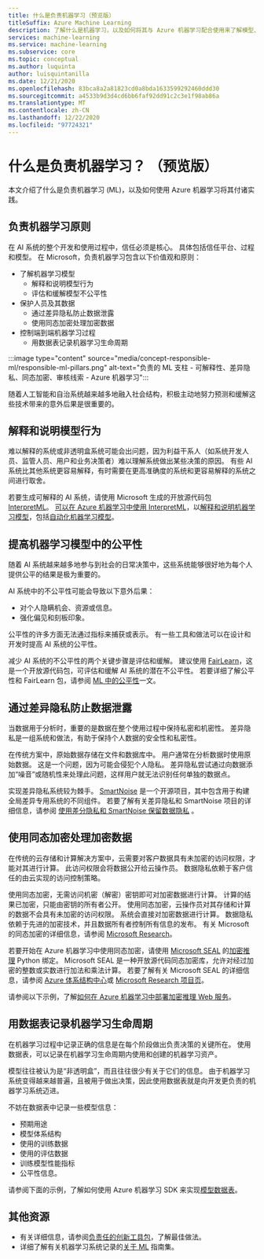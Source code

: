 ```yaml
---
title: 什么是负责机器学习（预览版）
titleSuffix: Azure Machine Learning
description: 了解什么是机器学习，以及如何将其与 Azure 机器学习配合使用来了解模型、保护数据和控制模型生命周期。
services: machine-learning
ms.service: machine-learning
ms.subservice: core
ms.topic: conceptual
ms.author: luquinta
author: luisquintanilla
ms.date: 12/21/2020
ms.openlocfilehash: 83bca8a2a81823cd0a8bda1633599292460ddd30
ms.sourcegitcommit: a4533b9d3d4cd6bb6faf92dd91c2c3e1f98ab86a
ms.translationtype: MT
ms.contentlocale: zh-CN
ms.lasthandoff: 12/22/2020
ms.locfileid: "97724321"
---
```

# <a name="what-is-responsible-machine-learning-preview"></a>什么是负责机器学习？ （预览版）

本文介绍了什么是负责机器学习 (ML)，以及如何使用 Azure 机器学习将其付诸实践。

## <a name="responsible-machine-learning-principles"></a>负责机器学习原则

在 AI 系统的整个开发和使用过程中，信任必须是核心。 具体包括信任平台、过程和模型。 在 Microsoft，负责机器学习包含以下价值观和原则：

- 了解机器学习模型
  - 解释和说明模型行为
  - 评估和缓解模型不公平性
- 保护人员及其数据
  - 通过差异隐私防止数据泄露
  - 使用同态加密处理加密数据
- 控制端到端机器学习过程
  - 用数据表记录机器学习生命周期

:::image type="content" source="media/concept-responsible-ml/responsible-ml-pillars.png" alt-text="负责的 ML 支柱 - 可解释性、差异隐私、同态加密、审核线索 - Azure 机器学习":::

随着人工智能和自治系统越来越多地融入社会结构，积极主动地努力预测和缓解这些技术带来的意外后果是很重要的。

## <a name="interpret-and-explain-model-behavior"></a>解释和说明模型行为

难以解释的系统或非透明盒系统可能会出问题，因为利益干系人（如系统开发人员、监管人员、用户和业务决策者）难以理解系统做出某些决策的原因。 有些 AI 系统比其他系统更容易解释，有时需要在更高准确度的系统和更容易解释的系统之间进行取舍。

若要生成可解释的 AI 系统，请使用 Microsoft 生成的开放源代码包 [InterpretML](https://github.com/interpretml/interpret)。 [可以在 Azure 机器学习中使用 InterpretML](how-to-machine-learning-interpretability.md)，以[解释和说明机器学习模型](how-to-machine-learning-interpretability-aml.md)，包括[自动化机器学习模型](how-to-machine-learning-interpretability-automl.md)。

## <a name="mitigate-fairness-in-machine-learning-models"></a>提高机器学习模型中的公平性

随着 AI 系统越来越多地参与到社会的日常决策中，这些系统能够很好地为每个人提供公平的结果是极为重要的。

AI 系统中的不公平性可能会导致以下意外后果：

- 对个人隐瞒机会、资源或信息。
- 强化偏见和刻板印象。

公平性的许多方面无法通过指标来捕获或表示。 有一些工具和做法可以在设计和开发时提高 AI 系统的公平性。

减少 AI 系统的不公平性的两个关键步骤是评估和缓解。 建议使用 [FairLearn](https://github.com/fairlearn/fairlearn)，这是一个开放源代码包，可评估和缓解 AI 系统的潜在不公平性。 若要详细了解公平性和 FairLearn 包，请参阅 [ML 中的公平性](./concept-fairness-ml.md)一文。

## <a name="prevent-data-exposure-with-differential-privacy"></a>通过差异隐私防止数据泄露

当数据用于分析时，重要的是数据在整个使用过程中保持私密和机密性。 差异隐私是一组系统和做法，有助于保持个人数据的安全性和私密性。

在传统方案中，原始数据存储在文件和数据库中。 用户通常在分析数据时使用原始数据。 这是一个问题，因为可能会侵犯个人隐私。 差异隐私尝试通过向数据添加“噪音”或随机性来处理此问题，这样用户就无法识别任何单独的数据点。

实现差异隐私系统较为棘手。 [SmartNoise](https://github.com/opendifferentialprivacy/smartnoise-core) 是一个开源项目，其中包含用于构建全局差异专用系统的不同组件。 若要了解有关差异隐私和 SmartNoise 项目的详细信息，请参阅 [使用差分隐私和 SmartNoise 保留数据隐私](./concept-differential-privacy.md) 。

## <a name="work-on-encrypted-data-with-homomorphic-encryption"></a>使用同态加密处理加密数据

在传统的云存储和计算解决方案中，云需要对客户数据具有未加密的访问权限，才能对其进行计算。 此访问权限会将数据公开给云操作员。 数据隐私依赖于客户信任的由云实现的访问控制策略。

使用同态加密，无需访问机密（解密）密钥即可对加密数据进行计算。 计算的结果已加密，只能由密钥的所有者公开。 使用同态加密，云操作员对其存储和计算的数据不会具有未加密的访问权限。 系统会直接对加密数据进行计算。 数据隐私依赖于先进的加密技术，并且数据所有者控制所有信息的发布。 有关 Microsoft 的同态加密的详细信息，请参阅 [Microsoft Research](https://www.microsoft.com/research/project/homomorphic-encryption/)。

若要开始在 Azure 机器学习中使用同态加密，请使用 [Microsoft SEAL](https://github.com/microsoft/SEAL) 的[加密推理](https://pypi.org/project/encrypted-inference/) Python 绑定。 Microsoft SEAL 是一种开放源代码同态加密库，允许对经过加密的整数或实数进行加法和乘法计算。 若要了解有关 Microsoft SEAL 的详细信息，请参阅 [Azure 体系结构中心](/azure/architecture/solution-ideas/articles/homomorphic-encryption-seal)或 [Microsoft Research 项目页](https://www.microsoft.com/research/project/microsoft-seal/)。

请参阅以下示例，了解[如何在 Azure 机器学习中部署加密推理 Web 服务](how-to-homomorphic-encryption-seal.md)。

## <a name="document-the-machine-learning-lifecycle-with-datasheets"></a>用数据表记录机器学习生命周期

在机器学习过程中记录正确的信息是在每个阶段做出负责决策的关键所在。 使用数据表，可以记录在机器学习生命周期内使用和创建的机器学习资产。

模型往往被认为是“非透明盒”，而且往往很少有关于它们的信息。 由于机器学习系统变得越来越普遍，且被用于做出决策，因此使用数据表就是向开发更负责的机器学习系统迈进。

不妨在数据表中记录一些模型信息：

- 预期用途
- 模型体系结构
- 使用的训练数据
- 使用的评估数据
- 训练模型性能指标
- 公平性信息。

请参阅下面的示例，了解如何使用 Azure 机器学习 SDK 来实现[模型数据表](https://github.com/microsoft/MLOps/blob/master/pytorch_with_datasheet/model_with_datasheet.ipynb)。

## <a name="additional-resources"></a>其他资源

- 有关详细信息，请参阅[负责任的创新工具包](/azure/architecture/guide/responsible-innovation/)，了解最佳做法。
- 详细了解有关机器学习系统记录的[关于 ML](https://www.partnershiponai.org/about-ml/) 指南集。
